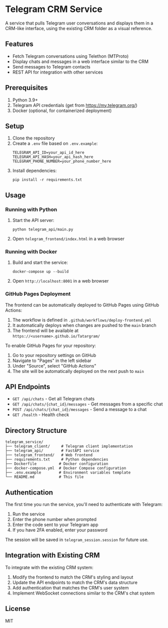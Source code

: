 # Telegram CRM Service

A service that pulls Telegram user conversations and displays them in a CRM-like interface, using the existing CRM folder as a visual reference.

## Features

- Fetch Telegram conversations using Telethon (MTProto)
- Display chats and messages in a web interface similar to the CRM
- Send messages to Telegram contacts
- REST API for integration with other services

## Prerequisites

1. Python 3.9+
2. Telegram API credentials (get from https://my.telegram.org/)
3. Docker (optional, for containerized deployment)

## Setup

1. Clone the repository
2. Create a `.env` file based on `.env.example`:
   ```
   TELEGRAM_API_ID=your_api_id_here
   TELEGRAM_API_HASH=your_api_hash_here
   TELEGRAM_PHONE_NUMBER=your_phone_number_here
   ```
3. Install dependencies:
   ```
   pip install -r requirements.txt
   ```

## Usage

### Running with Python

1. Start the API server:
   ```
   python telegram_api/main.py
   ```

2. Open `telegram_frontend/index.html` in a web browser

### Running with Docker

1. Build and start the service:
   ```
   docker-compose up --build
   ```

2. Open `http://localhost:8001` in a web browser

### GitHub Pages Deployment

The frontend can be automatically deployed to GitHub Pages using GitHub Actions:

1. The workflow is defined in `.github/workflows/deploy-frontend.yml`
2. It automatically deploys when changes are pushed to the `main` branch
3. The frontend will be available at `https://<username>.github.io/Tatargram/`

To enable GitHub Pages for your repository:

1. Go to your repository settings on GitHub
2. Navigate to "Pages" in the left sidebar
3. Under "Source", select "GitHub Actions"
4. The site will be automatically deployed on the next push to `main`

## API Endpoints

- `GET /api/chats` - Get all Telegram chats
- `GET /api/chats/{chat_id}/messages` - Get messages from a specific chat
- `POST /api/chats/{chat_id}/messages` - Send a message to a chat
- `GET /health` - Health check

## Directory Structure

```
telegram_service/
├── telegram_client/     # Telegram client implementation
├── telegram_api/        # FastAPI service
├── telegram_frontend/   # Web frontend
├── requirements.txt     # Python dependencies
├── Dockerfile          # Docker configuration
├── docker-compose.yml  # Docker Compose configuration
├── .env.example        # Environment variables template
└── README.md           # This file
```

## Authentication

The first time you run the service, you'll need to authenticate with Telegram:

1. Run the service
2. Enter the phone number when prompted
3. Enter the code sent to your Telegram app
4. If you have 2FA enabled, enter your password

The session will be saved in `telegram_session.session` for future use.

## Integration with Existing CRM

To integrate with the existing CRM system:

1. Modify the frontend to match the CRM's styling and layout
2. Update the API endpoints to match the CRM's data structure
3. Add authentication that matches the CRM's user system
4. Implement WebSocket connections similar to the CRM's chat system

## License

MIT